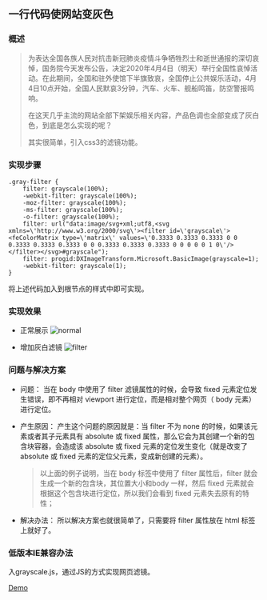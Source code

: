 ## 一行代码使网站变灰色

### 概述
>为表达全国各族人民对抗击新冠肺炎疫情斗争牺牲烈士和逝世通报的深切哀悼，国务院今天发布公告，决定2020年4月4日（明天）举行全国性哀悼活动。在此期间，全国和驻外使馆下半旗致哀，全国停止公共娱乐活动，4月4日10点开始，全国人民默哀3分钟，汽车、火车、舰船鸣笛，防空警报鸣响。
>
>
>在这天几乎主流的网站全部下架娱乐相关内容，产品色调也全部变成了灰白色，到底是怎么实现的呢？
>
>其实很简单，引入css3的滤镜功能。
>

### 实现步骤
```
.gray-filter {
    filter: grayscale(100%);
    -webkit-filter: grayscale(100%);
    -moz-filter: grayscale(100%);
    -ms-filter: grayscale(100%);
    -o-filter: grayscale(100%);
    filter: url("data:image/svg+xml;utf8,<svg xmlns=\'http://www.w3.org/2000/svg\'><filter id=\'grayscale\'><feColorMatrix type=\'matrix\' values=\'0.3333 0.3333 0.3333 0 0 0.3333 0.3333 0.3333 0 0 0.3333 0.3333 0.3333 0 0 0 0 0 1 0\'/></filter></svg>#grayscale");
    filter: progid:DXImageTransform.Microsoft.BasicImage(grayscale=1);
    -webkit-filter: grayscale(1);
}
```

将上述代码加入到根节点的样式中即可实现。

### 实现效果

- 正常展示
![normal](http://images.wangenbo.com/Snipaste_2020-04-08_15-56-25.png)

- 增加灰白滤镜
![filter](http://images.wangenbo.com/Snipaste_2020-04-08_15-56-57.png)

### 问题与解决方案
- 问题：
    当在 body 中使用了 filter 滤镜属性的时候，会导致 fixed 元素定位发生错误，即不再相对 viewport 进行定位，而是相对整个网页（ body 元素）进行定位。

- 产生原因：
    产生这个问题的原因就是：当 filter 不为 none 的时候，如果该元素或者其子元素具有 absolute 或 fixed 属性，那么它会为其创建一个新的包含块容器，会造成该  absolute 或 fixed 元素的定位发生变化（就是改变了 absolute 或 fixed 元素的定位父元素，变成新创建的元素）。

    >以上面的例子说明，当在 body 标签中使用了 filter 属性后，filter 就会生成一个新的包含块，其位置大小和body 一样，然后 fixed 元素就会根据这个包含块进行定位，所以我们会看到 fixed 元素失去原有的特性；

- 解决办法：
    所以解决方案也就很简单了，只需要将 filter 属性放在 html 标签上就好了。

### 低版本IE兼容办法
入grayscale.js，通过JS的方式实现网页滤镜。

[Demo](https://github.com/Wangenbo/notes/tree/master/FE/demo/page-gray)

